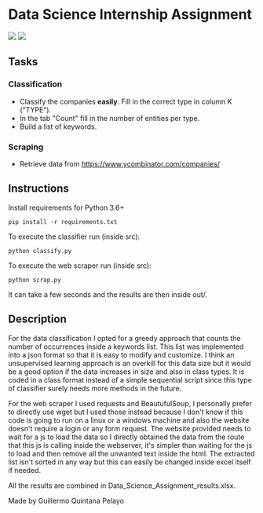 # Data Science Internship Assignment
![](https://img.shields.io/badge/made_with-Python_3.6-red?style=flat-square) ![](https://img.shields.io/badge/docs-Markdown-lightblue?style=flat-square)

## Tasks
### Classification
- Classify the companies **easily**. Fill in the correct type in column K ("TYPE").
- In the tab "Count" fill in the number of entities per type.
- Build a list of keywords.

### Scraping
- Retrieve data from https://www.ycombinator.com/companies/

## Instructions

Install requirements for Python 3.6+
    
    pip install -r requirements.txt

To execute the classifier run (inside src):

    python classify.py

To execute the web scraper run (inside src):

    python scrap.py

It can take a few seconds and the results are then inside out/.

## Description

For the data classification I opted for a greedy approach that counts the number of occurrences inside a keywords list. This list was implemented into a json format so that it is easy to modify and customize. I think an unsupervised learning approach is an overkill for this data size but it would be a good option if the data increases in size and also in class types. It is coded in a class format instead of a simple sequential script since this type of classifier surely needs more methods in the future.

For the web scraper I used requests and BeautufulSoup, I personally prefer to directly use wget but I used those instead because I don't know if this code is going to run on a linux or a windows machine and also the website doesn't require a login or any form request. The website provided needs to wait for a js to load the data so I directly obtained the data from the route that this js is calling inside the webserver, it's simpler than waiting for the js to load and then remove all the unwanted text inside the html. The extracted list isn't sorted in any way but this can easily be changed inside excel itself if needed.

All the results are combined in Data_Science_Assignment_results.xlsx.

Made by Guillermo Quintana Pelayo